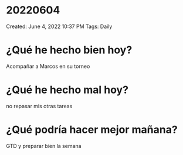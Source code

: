 # 20220604

Created: June 4, 2022 10:37 PM
Tags: Daily

# ¿Qué he hecho bien hoy?

Acompañar a Marcos en su torneo

# ¿Qué he hecho mal hoy?

no repasar mis otras tareas

# ¿Qué podría hacer mejor mañana?

GTD y preparar bien la semana